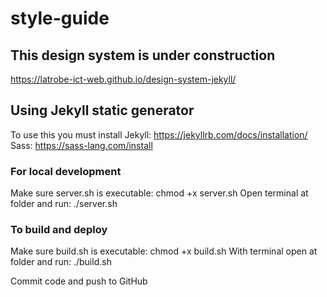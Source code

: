 # style-guide
## This design system is under construction

https://latrobe-ict-web.github.io/design-system-jekyll/

## Using Jekyll static generator
To use this you must install
Jekyll: https://jekyllrb.com/docs/installation/
Sass: https://sass-lang.com/install

### For local development
Make sure server.sh is executable: chmod +x server.sh
Open terminal at folder and run: ./server.sh

### To build and deploy
Make sure build.sh is executable: chmod +x build.sh
With terminal open at folder and run: ./build.sh

Commit code and push to GitHub
